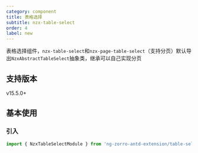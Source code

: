 ```yaml
---
category: component
title: 表格选择
subtitle: nzx-table-select
order: 4
label: new
---
```


表格选择组件，`nzx-table-select`和`nzx-page-table-select`（支持分页）默认导出`NzxAbstractTableSelect`抽象类，继承可以自己实现分页

## 支持版本

<label type="success">v15.5.0+</label>

## 基本使用

### 引入

```ts
import { NzxTableSelectModule } from 'ng-zorro-antd-extension/table-select';
```
